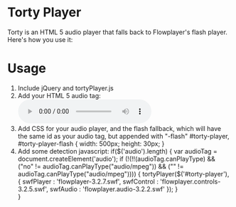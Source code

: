 # Torty Player

Torty is an HTML 5 audio player that falls back to Flowplayer's flash player. Here's how you use it:

# Usage

1. Include jQuery and tortyPlayer.js
2. Add your HTML 5 audio tag:
    <audio id="torty-player" preload controls src="http://www.archive.org/download/Cocaine/Cocaine.mp3"></audio>
3. Add CSS for your audio player, and the flash fallback, which will have the same id as your audio tag, but appended with "-flash"
    #torty-player, #torty-player-flash { width: 500px; height: 30px; }
4. Add some detection javascript:
    if($('audio').length) {
        var audioTag = document.createElement('audio');
        if (!(!!(audioTag.canPlayType) && ("no" != audioTag.canPlayType("audio/mpeg")) && ("" != audioTag.canPlayType("audio/mpeg")))) {
            tortyPlayer($('#torty-player'),{
                swfPlayer : 'flowplayer-3.2.7.swf',
                swfControl : 'flowplayer.controls-3.2.5.swf',
                swfAudio : 'flowplayer.audio-3.2.2.swf'
            });
        }    
    }
